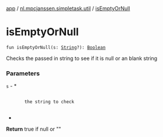 [app](../index.md) / [nl.mpcjanssen.simpletask.util](index.md) / [isEmptyOrNull](.)

# isEmptyOrNull

`fun isEmptyOrNull(s: `[`String`](https://kotlinlang.org/api/latest/jvm/stdlib/kotlin/-string/index.html)`?): `[`Boolean`](https://kotlinlang.org/api/latest/jvm/stdlib/kotlin/-boolean/index.html)

Checks the passed in string to see if it is null or an blank string

### Parameters

`s` -
*

```

```
           the string to check
```

```

*

**Return**
true if null or ""


